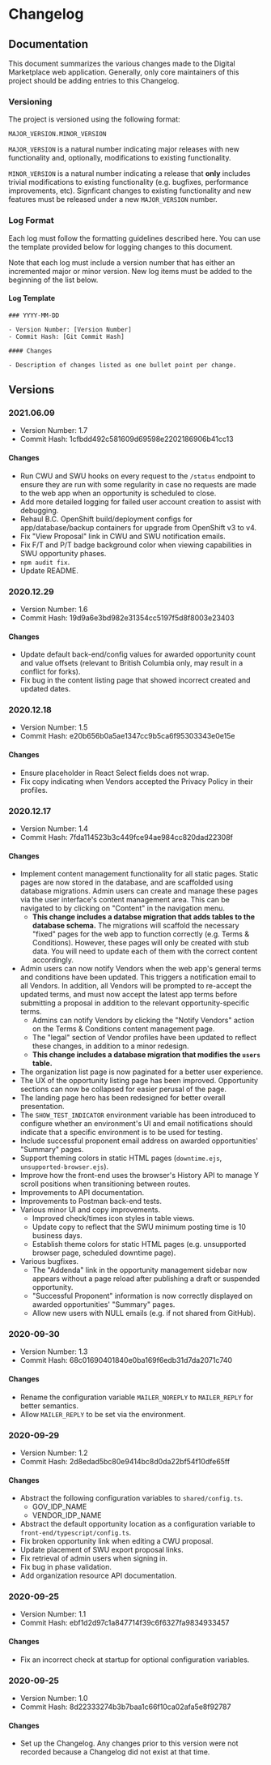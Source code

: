 # Changelog

## Documentation

This document summarizes the various changes made to the Digital Marketplace web application. Generally, only core maintainers of this project should be adding entries to this Changelog.

### Versioning

The project is versioned using the following format:

```
MAJOR_VERSION.MINOR_VERSION
```

`MAJOR_VERSION` is a natural number indicating major releases with new functionality and, optionally, modifications to existing functionality.

`MINOR_VERSION` is a natural number indicating a release that **only** includes trivial modifications to existing functionality (e.g. bugfixes, performance improvements, etc). Signficant changes to existing functionality and new features must be released under a new `MAJOR_VERSION` number.

### Log Format

Each log must follow the formatting guidelines described here. You can use the template provided below for logging changes to this document.

Note that each log must include a version number that has either an incremented major or minor version. New log items must be added to the beginning of the list below.

#### Log Template

```
### YYYY-MM-DD

- Version Number: [Version Number]
- Commit Hash: [Git Commit Hash]

#### Changes

- Description of changes listed as one bullet point per change.
```

## Versions

### 2021.06.09

- Version Number: 1.7
- Commit Hash: 1cfbdd492c581609d69598e2202186906b41cc13

#### Changes

- Run CWU and SWU hooks on every request to the `/status` endpoint to ensure they are run with some regularity in case no requests are made to the web app when an opportunity is scheduled to close.
- Add more detailed logging for failed user account creation to assist with debugging.
- Rehaul B.C. OpenShift build/deployment configs for app/database/backup containers for upgrade from OpenShift v3 to v4.
- Fix "View Proposal" link in CWU and SWU notification emails.
- Fix F/T and P/T badge background color when viewing capabilities in SWU opportunity phases.
- `npm audit fix`.
- Update README.

### 2020.12.29

- Version Number: 1.6
- Commit Hash: 19d9a6e3bd982e31354cc5197f5d8f8003e23403

#### Changes

- Update default back-end/config values for awarded opportunity count and value offsets (relevant to British Columbia only, may result in a conflict for forks).
- Fix bug in the content listing page that showed incorrect created and updated dates.

### 2020.12.18

- Version Number: 1.5
- Commit Hash: e20b656b0a5ae1347cc9b5ca6f95303343e0e15e

#### Changes

- Ensure placeholder in React Select fields does not wrap.
- Fix copy indicating when Vendors accepted the Privacy Policy in their profiles.

### 2020.12.17

- Version Number: 1.4
- Commit Hash: 7fda114523b3c449fce94ae984cc820dad22308f

#### Changes

- Implement content management functionality for all static pages. Static pages are now stored in the database, and are scaffolded using database migrations. Admin users can create and manage these pages via the user interface's content management area. This can be navigated to by clicking on "Content" in the navigation menu.
  - **This change includes a databse migration that adds tables to the database schema.** The migrations will scaffold the necessary "fixed" pages for the web app to function correctly (e.g. Terms & Conditions). However, these pages will only be created with stub data. You will need to update each of them with the correct content accordingly.
- Admin users can now notify Vendors when the web app's general terms and conditions have been updated. This triggers a notification email to all Vendors. In addition, all Vendors will be prompted to re-accept the updated terms, and must now accept the latest app terms before submitting a proposal in addition to the relevant opportunity-specific terms.
  - Admins can notify Vendors by clicking the "Notify Vendors" action on the Terms & Conditions content management page.
  - The "legal" section of Vendor profiles have been updated to reflect these changes, in addition to a minor redesign.
  - **This change includes a database migration that modifies the `users` table.**
- The organization list page is now paginated for a better user experience.
- The UX of the opportunity listing page has been improved. Opportunity sections can now be collapsed for easier perusal of the page.
- The landing page hero has been redesigned for better overall presentation.
- The `SHOW_TEST_INDICATOR` environment variable has been introduced to configure whether an environment's UI and email notifications should indicate that a specific environment is to be used for testing.
- Include successful proponent email address on awarded opportunities' "Summary" pages.
- Support theming colors in static HTML pages (`downtime.ejs`, `unsupported-browser.ejs`).
- Improve how the front-end uses the browser's History API to manage Y scroll positions when transitioning between routes.
- Improvements to API documentation.
- Improvements to Postman back-end tests.
- Various minor UI and copy improvements.
  - Improved check/times icon styles in table views.
  - Update copy to reflect that the SWU minimum posting time is 10 business days.
  - Establish theme colors for static HTML pages (e.g. unsupported browser page, scheduled downtime page).
- Various bugfixes.
  - The "Addenda" link in the opportunity management sidebar now appears without a page reload after publishing a draft or suspended opportunity.
  - "Successful Proponent" information is now correctly displayed on awarded opportunities' "Summary" pages.
  - Allow new users with NULL emails (e.g. if not shared from GitHub).

### 2020-09-30

- Version Number: 1.3
- Commit Hash: 68c01690401840e0ba169f6edb31d7da2071c740

#### Changes

- Rename the configuration variable `MAILER_NOREPLY` to `MAILER_REPLY` for better semantics.
- Allow `MAILER_REPLY` to be set via the environment.

### 2020-09-29

- Version Number: 1.2
- Commit Hash: 2d8edad5bc80e9414bc8d0da22bf54f10dfe65ff

#### Changes

- Abstract the following configuration variables to `shared/config.ts`.
  - GOV_IDP_NAME
  - VENDOR_IDP_NAME
- Abstract the default opportunity location as a configuration variable to `front-end/typescript/config.ts`.
- Fix broken opportunity link when editing a CWU proposal.
- Update placement of SWU export proposal links.
- Fix retrieval of admin users when signing in.
- Fix bug in phase validation.
- Add organization resource API documentation.

### 2020-09-25

- Version Number: 1.1
- Commit Hash: ebf1d2d97c1a847714f39c6f6327fa9834933457

#### Changes

- Fix an incorrect check at startup for optional configuration variables.

### 2020-09-25

- Version Number: 1.0
- Commit Hash: 8d22333274b3b7baa1c66f10ca02afa5e8f92787

#### Changes

- Set up the Changelog. Any changes prior to this version were not recorded because a Changelog did not exist at that time.
